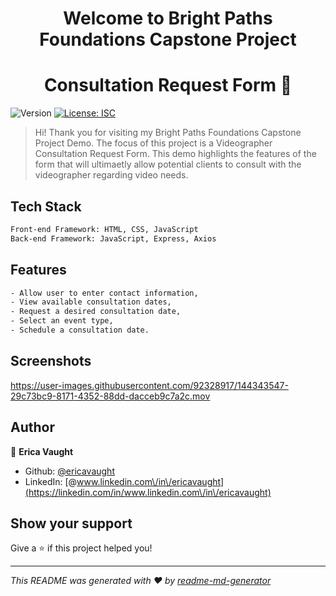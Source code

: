 <h1 align="center">Welcome to Bright Paths Foundations Capstone Project</h1>
<h1 align="center">Consultation Request Form 👋</h1>
<p>
  <img alt="Version" src="https://img.shields.io/badge/version-1.0.0-blue.svg?cacheSeconds=2592000" />
  <a href="#" target="_blank">
    <img alt="License: ISC" src="https://img.shields.io/badge/License-ISC-yellow.svg" />
  </a>
</p>

> Hi! Thank you for visiting my Bright Paths Foundations Capstone Project Demo. The focus of this project is a Videographer Consultation Request Form. This demo highlights the features of the form that will ultimaetly allow potential clients to consult with the videographer regarding video needs.  

## Tech Stack

```sh
Front-end Framework: HTML, CSS, JavaScript
Back-end Framework: JavaScript, Express, Axios
```

## Features

```sh
- Allow user to enter contact information,
- View available consultation dates,
- Request a desired consultation date,
- Select an event type,
- Schedule a consultation date.
```
## Screenshots

https://user-images.githubusercontent.com/92328917/144343547-29c73bc9-8171-4352-88dd-dacceb9c7a2c.mov

## Author

👤 **Erica Vaught**

* Github: [@ericavaught](https://github.com/ericawv)
* LinkedIn: [@www.linkedin.com\/in\/ericavaught](https://linkedin.com/in/www.linkedin.com\/in\/ericavaught)

## Show your support

Give a ⭐️ if this project helped you!

***
_This README was generated with ❤️ by [readme-md-generator](https://github.com/kefranabg/readme-md-generator)_

